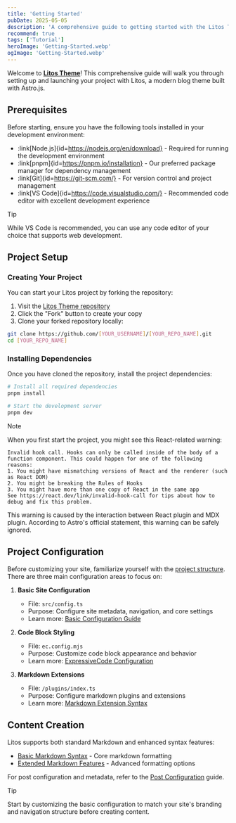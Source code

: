 ```yaml
---
title: 'Getting Started'
pubDate: 2025-05-05
description: 'A comprehensive guide to getting started with the Litos Theme'
recommend: true
tags: ['Tutorial']
heroImage: 'Getting-Started.webp'
ogImage: 'Getting-Started.webp'
---
```


Welcome to **[Litos Theme](https://github.com/Dnzzk2/Litos)**! This comprehensive guide will walk you through setting up and launching your project with Litos, a modern blog theme built with Astro.js.

## Prerequisites

Before starting, ensure you have the following tools installed in your development environment:

- :link[Node.js]{id=https://nodejs.org/en/download} - Required for running the development environment
- :link[pnpm]{id=https://pnpm.io/installation} - Our preferred package manager for dependency management
- :link[Git]{id=https://git-scm.com/} - For version control and project management
- :link[VS Code]{id=https://code.visualstudio.com/} - Recommended code editor with excellent development experience

> [!tip]
> While VS Code is recommended, you can use any code editor of your choice that supports web development.

## Project Setup

### Creating Your Project

You can start your Litos project by forking the repository:

1. Visit the [Litos Theme repository](https://github.com/Dnzzk2/Litos)
2. Click the "Fork" button to create your copy
3. Clone your forked repository locally:

```bash
git clone https://github.com/[YOUR_USERNAME]/[YOUR_REPO_NAME].git
cd [YOUR_REPO_NAME]
```

### Installing Dependencies

Once you have cloned the repository, install the project dependencies:

```bash
# Install all required dependencies
pnpm install

# Start the development server
pnpm dev
```

> [!note]
> When you first start the project, you might see this React-related warning:
> ```text
> Invalid hook call. Hooks can only be called inside of the body of a function component. This could happen for one of the following reasons:
> 1. You might have mismatching versions of React and the renderer (such as React DOM)
> 2. You might be breaking the Rules of Hooks
> 3. You might have more than one copy of React in the same app
> See https://react.dev/link/invalid-hook-call for tips about how to debug and fix this problem.
> ```
> This warning is caused by the interaction between React plugin and MDX plugin. According to Astro's official statement, this warning can be safely ignored.

## Project Configuration

Before customizing your site, familiarize yourself with the [project structure](/posts/project-structure). There are three main configuration areas to focus on:

1. **Basic Site Configuration**
   - File: `src/config.ts`
   - Purpose: Configure site metadata, navigation, and core settings
   - Learn more: [Basic Configuration Guide](/posts/basic-configuration)

2. **Code Block Styling**
   - File: `ec.config.mjs`
   - Purpose: Customize code block appearance and behavior
   - Learn more: [ExpressiveCode Configuration](/posts/expressivecode-configuration)

3. **Markdown Extensions**
   - File: `/plugins/index.ts`
   - Purpose: Configure markdown plugins and extensions
   - Learn more: [Markdown Extension Syntax](/posts/markdown-extension-syntax)

## Content Creation

Litos supports both standard Markdown and enhanced syntax features:

- [Basic Markdown Syntax](/posts/markdown-syntax-guide) - Core markdown formatting
- [Extended Markdown Features](/posts/markdown-extension-syntax) - Advanced formatting options

For post configuration and metadata, refer to the [Post Configuration](/posts/md-configuration) guide.

> [!tip]
> Start by customizing the basic configuration to match your site's branding and navigation structure before creating content.
